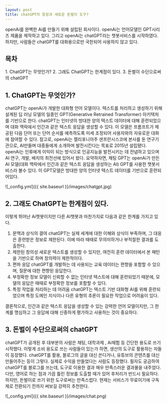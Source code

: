 ```yaml
---
layout: post
title: chatGPT의 등장과 새로운 돈벌이 도구?
---
```


openAi를 완벽한 Ai를 만들기 위해 설립된 회사이다. openAi는 언어모델인 GPT시리즈 제품을 제작하고 있다.
그리고 openAi는 chatGPT라는 챗봇서비스를 시작하였다. 하지만, 사람들은 chatGPT를 대화용으로만 국한되어 사용하지 않고 있다.

<h2>목차</h2>
1. ChatGPT는 무엇인가?
2. 그래도 ChatGPT는 한계점이 있다.
3. 돈벌이 수단으로써의 chatGPT

<h2>1. ChatGPT는 무엇인가?</h2>

chatGPT는 openAi가 개발한 대화형 언어 모델이다. 텍스트를 처리하고 생성하기 위해 설계된 딥 러닝 모델의 일종인 GPT(Generative Retrained Transformer) 아키텍처를 기반으로 한다.
chatGPT는 인터넷의 방대한 양의 텍스트 데이터에 대해 훈련되었으며 대화 맥락에서 인간과 같은 텍스트 응답을 생성할 수 있다. 
이 모델은 프롬프트가 제공된 다음 단어 또는 단어 순서를 예측하도록 미세 조정되어 사용자와의 자유로운 대화에 참여할 수 있다.
참고로, openAi는 캘리포니아주 샌프란시스코에 본사를 둔 연구기관으로, AI만들며 대중들에게 소개하며 발전시킨다는 목표로 2015년 설립됐다. openAi는 인류에게 이익이 되는 방식으로 인공지능을 발전시키는 데 전념하고 있으며 AI 연구, 개발, 배치의 최전선에 있어서 왔다.
요약하자면, 채팅 GPT는 openAi가 만든 AI 모델(대화 맥락에서 인간과 같은 텍스트 응답을 생성하는 AI) GPT를 사용한 챗봇서비스라 볼수 있다. 이 GPT모델은 방대한 양의 인터넷 텍스트 데이터를 기반으로 훈련되어있다.

![_config.yml]({{ site.baseurl }}/images/chatgpt.jpg)


<h2>2. 그래도 ChatGPT는 한계점이 있다.</h2>

이렇게 뛰어난 Ai챗봇이지만 다른 AI챗봇과 마찬가지로 다음과 같은 한계를 가지고 있다.

1. 문맥과 상식의 결여
 chatGPT는 실제 세계에 대한 이해와 상식이 부족하며, 그 대응은 훈련받은 정보로 제한된다. 이에 따라 때때로 무의미하거나 부적절한 결과를 도출한다.
2. 제한된 창의성
 새로운 텍스트를 생성할 수 있지만, 여전히 훈련 데이터에서 본 패턴을 기반으로 하며 창의력이 제한적이다.
3. 편파 응답
 chatGPT를 개발하는 데 사용되는 교육 데이터는 편향을 포함할 수 있으며, 질문에 대한 편향된 응답한다.
4. 부정확한 정보
 모델이 신뢰할 수 없는 인터넷 텍스트에 대해 훈련되었기 때문에, 모델의 응답은 때때로 부정확한 정보를 포함할 수 있다.
5. 특정 작업을 처리하는 데 어려움
 chatGPT는 텍스트 기반 대화형 AI를 위해 훈련되었으며 특정 도메인 지식이나 다른 유형의 추론이 필요한 작업으로 어려움이 있다.

결론적으로, 인간과 같은 텍스트 응답을 생성할 수 있는 강력한 언어 모델이지만, 그 한계를 명심하고 그 응답에 대해 신중하게 평가하고 사용하는 것이 중요하다.



<h2>3. 돈벌이 수단으로써의 chatGPT</h2>

chatGPT가 공개된 후 대부분의 사람은 채팅, 대학과제 , Ai체험 등 간단한 용도로 쓰기 시작했다.
이렇게 소비 용도로 쓰는 사람들이 있는가 하면, 생산의 도구로 활용하는 자들이 등장했다.
chatGPT를 활용, 블로그의 글을 대신 쓴다거나, 유튜브의 콘텐츠를 대신 만들어주는 등이 그렇다.
실제로 수익을 만들었다는 사람도 등장했다.
필자도 궁금하여 chatGPT를 블로그를 쓰는데, 도구로 이용한 결과 매우 만족스러운 결과물을 내주었다.
다만, 영어로 하는 점과 가끔 틀린 정보를 도출할 때가 있어 후처리가 반드시 필요하다. 
하지만, 돈벌이로 쓰기 위한 도구로써는 만족스럽다. 
현재는 서비스가 무료이기에 구독제로 전환되기 전까지 써보길 강력히 추천한다.

![_config.yml]({{ site.baseurl }}/images/chat.png)

